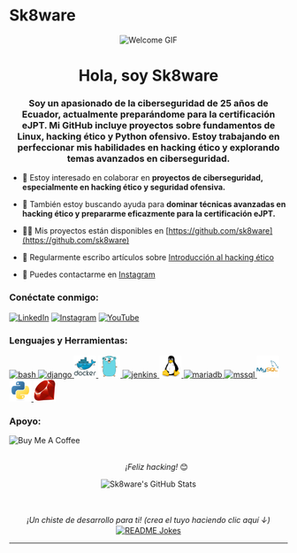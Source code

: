 # Sk8ware

<div align="center">
    <img src="https://github.com/sk8ware/sk8ware/assets/159751795/0cae9b9f-e436-477b-9d4f-ffb6523d5f61" alt="Welcome GIF">
</div>

<h1 align="center">Hola, soy Sk8ware</h1>
<h3 align="center">Soy un apasionado de la ciberseguridad de 25 años de Ecuador, actualmente preparándome para la certificación eJPT. Mi GitHub incluye proyectos sobre fundamentos de Linux, hacking ético y Python ofensivo. Estoy trabajando en perfeccionar mis habilidades en hacking ético y explorando temas avanzados en ciberseguridad.</h3>

- 🔭 Estoy interesado en colaborar en **proyectos de ciberseguridad, especialmente en hacking ético y seguridad ofensiva.**

- 🌱 También estoy buscando ayuda para **dominar técnicas avanzadas en hacking ético y prepararme eficazmente para la certificación eJPT.**

- 👨‍💻 Mis proyectos están disponibles en [https://github.com/sk8ware](https://github.com/sk8ware)

- 📝 Regularmente escribo artículos sobre [Introducción al hacking ético](https://github.com/sk8ware/Introduction-to-ethical-hacking)

- 💬 Puedes contactarme en [Instagram](https://www.instagram.com/sk8ware_/)

<h3 align="left">Conéctate conmigo:</h3>
<p align="left">
<a href="https://www.linkedin.com/in/anthony-lopez-9a35a121b" target="_blank"><img align="center" src="https://raw.githubusercontent.com/rahuldkjain/github-profile-readme-generator/master/src/images/icons/Social/linked-in-alt.svg" alt="LinkedIn" height="30" width="40" /></a>
<a href="https://www.instagram.com/sk8ware_/" target="_blank"><img align="center" src="https://raw.githubusercontent.com/rahuldkjain/github-profile-readme-generator/master/src/images/icons/Social/instagram.svg" alt="Instagram" height="30" width="40" /></a>
<a href="https://www.youtube.com/channel/UCB-1FffD5F5J3yBqsR5wJvg" target="_blank"><img align="center" src="https://raw.githubusercontent.com/rahuldkjain/github-profile-readme-generator/master/src/images/icons/Social/youtube.svg" alt="YouTube" height="30" width="40" /></a>
</p>

<h3 align="left">Lenguajes y Herramientas:</h3>
<p align="left"> 
<a href="https://www.gnu.org/software/bash/" target="_blank" rel="noreferrer"> <img src="https://www.vectorlogo.zone/logos/gnu_bash/gnu_bash-icon.svg" alt="bash" width="40" height="40"/> </a> 
<a href="https://www.djangoproject.com/" target="_blank" rel="noreferrer"> <img src="https://cdn.worldvectorlogo.com/logos/django.svg" alt="django" width="40" height="40"/> </a> 
<a href="https://www.docker.com/" target="_blank" rel="noreferrer"> <img src="https://raw.githubusercontent.com/devicons/devicon/master/icons/docker/docker-original-wordmark.svg" alt="docker" width="40" height="40"/> </a> 
<a href="https://golang.org" target="_blank" rel="noreferrer"> <img src="https://raw.githubusercontent.com/devicons/devicon/master/icons/go/go-original.svg" alt="go" width="40" height="40"/> </a> 
<a href="https://www.jenkins.io" target="_blank" rel="noreferrer"> <img src="https://www.vectorlogo.zone/logos/jenkins/jenkins-icon.svg" alt="jenkins" width="40" height="40"/> </a> 
<a href="https://www.linux.org/" target="_blank" rel="noreferrer"> <img src="https://raw.githubusercontent.com/devicons/devicon/master/icons/linux/linux-original.svg" alt="linux" width="40" height="40"/> </a> 
<a href="https://mariadb.org/" target="_blank" rel="noreferrer"> <img src="https://www.vectorlogo.zone/logos/mariadb/mariadb-icon.svg" alt="mariadb" width="40" height="40"/> </a> 
<a href="https://www.microsoft.com/en-us/sql-server" target="_blank" rel="noreferrer"> <img src="https://www.svgrepo.com/show/303229/microsoft-sql-server-logo.svg" alt="mssql" width="40" height="40"/> </a> 
<a href="https://www.mysql.com/" target="_blank" rel="noreferrer"> <img src="https://raw.githubusercontent.com/devicons/devicon/master/icons/mysql/mysql-original-wordmark.svg" alt="mysql" width="40" height="40"/> </a> 
<a href="https://www.python.org" target="_blank" rel="noreferrer"> <img src="https://raw.githubusercontent.com/devicons/devicon/master/icons/python/python-original.svg" alt="python" width="40" height="40"/> </a> 
<a href="https://www.ruby-lang.org/en/" target="_blank" rel="noreferrer"> <img src="https://raw.githubusercontent.com/devicons/devicon/master/icons/ruby/ruby-original.svg" alt="ruby" width="40" height="40"/> </a> 
</p>

<h3 align="left">Apoyo:</h3>
<p><a href="https://www.buymeacoffee.com/sk8ware"> <img align="left" src="https://cdn.buymeacoffee.com/buttons/v2/default-yellow.png" height="50" width="210" alt="Buy Me A Coffee"></a></p><br><br>

<i>¡Feliz hacking!</i> 😊

</div>

<div align="center">

![Sk8ware's GitHub Stats](https://github-readme-stats.vercel.app/api?username=sk8ware&show_icons=true&theme=dark)

</br>
</br>
<i>¡Un chiste de desarrollo para ti! (crea el tuyo haciendo clic aquí ↓)</i><br>
<a href="https://readme-jokes.vercel.app"><img align="center" src="https://readme-jokes.vercel.app/api" alt="README Jokes"></a>

---
